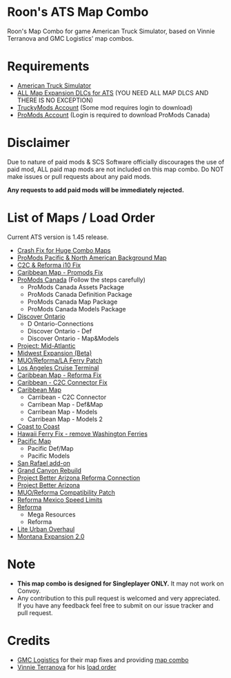 # Roon's ATS Map Combo
Roon's Map Combo for game American Truck Simulator, based on Vinnie Terranova and GMC Logistics' map combos.

# Requirements
* [American Truck Simulator](https://store.steampowered.com/app/270880/American_Truck_Simulator/)
* [ALL Map Expansion DLCs for ATS](https://store.steampowered.com/dlc/270880/American_Truck_Simulator/list/43348) (YOU NEED ALL MAP DLCS AND THERE IS NO EXCEPTION)
* [TruckyMods Account](https://truckymods.io) (Some mod requires login to download)
* [ProMods Account](https://www.promods.net) (Login is required to download ProMods Canada)

# Disclaimer
Due to nature of paid mods & SCS Software officially discourages the use of paid mod, ALL paid map mods are not included on this map combo. Do NOT make issues or pull requests about any paid mods.

**Any requests to add paid mods will be immediately rejected.**

# List of Maps / Load Order
Current ATS version is 1.45 release.

* [Crash Fix for Huge Combo Maps](https://drive.google.com/file/d/15X_vhtinxMXZ6KKEZyxgxB-gUFINxALi/view)
* [ProMods Pacific & North American Background Map](https://steamcommunity.com/sharedfiles/filedetails/?id=2618624602)
* [C2C & Reforma i10 Fix](https://forum.scssoft.com/viewtopic.php?p=1738586)
* [Caribbean Map - Promods Fix](https://truckymods.io/american-truck-simulator/map-patches/caribbean-map-promods-fix)
* [ProMods Canada](https://www.promods.net/setup.php?game=ats) (Follow the steps carefully)
    * ProMods Canada Assets Package
    * ProMods Canada Definition Package
    * ProMods Canada Map Package
    * ProMods Canada Models Package
* [Discover Ontario](https://truckymods.io/american-truck-simulator/maps/discover-ontario)
    * D Ontario-Connections
    * Discover Ontario - Def
    * Discover Ontario - Map&Models
* [Project: Mid-Atlantic](https://truckymods.io/american-truck-simulator/maps/project-mid-atlantic)
* [Midwest Expansion (Beta)](https://truckymods.io/american-truck-simulator/maps/50-united-former-midwest-expansion-c2c-required)
* [MUO/Reforma/LA Ferry Patch](https://truckymods.io/american-truck-simulator/map-patches/muoreformapacific-map-patch)
* [Los Angeles Cruise Terminal](https://terramaps.net/download/view.php?game=caribbean)
* [Caribbean Map - Reforma Fix](https://truckymods.io/american-truck-simulator/map-patches/caribbean-map-reforma-fix)
* [Caribbean - C2C Connector Fix](https://truckymods.io/american-truck-simulator/map-patches/caribbean-c2c-conenctor-fix)
* [Caribbean Map](https://terramaps.net/download/view.php?game=caribbean)
    * Carribean - C2C Connector
    * Carribean Map - Def&Map
    * Carribean Map - Models
    * Carribean Map - Models 2
* [Coast to Coast](https://truckymods.io/american-truck-simulator/maps/coast-to-coast)
* [Hawaii Ferry Fix - remove Washington Ferries](https://steamcommunity.com/sharedfiles/filedetails/?id=2638370288)
* [Pacific Map](https://terramaps.net/download/view.php?game=pacific)
    * Pacific Def/Map
    * Pacific Models
* [San Rafael add-on](https://truckymods.io/american-truck-simulator/maps/san-rafael-add-on)
* [Grand Canyon Rebuild](https://forum.scssoft.com/viewtopic.php?t=281638)
* [Project Better Arizona Reforma Connection](https://truckymods.io/american-truck-simulator/map-patches/project-better-arizona-reforma-connections)
* [Project Better Arizona](https://truckymods.io/american-truck-simulator/maps/project-better-arizona)
* [MUO/Reforma Compatibility Patch](https://truckymods.io/american-truck-simulator/map-patches/muoreforma-compatibility-patch)
* [Reforma Mexico Speed Limits](https://forum.scssoft.com/viewtopic.php?p=1714719)
* [Reforma](https://truckymods.io/american-truck-simulator/maps/reforma)
    * Mega Resources
    * Reforma
* [Lite Urban Overhaul](https://forum.scssoft.com/viewtopic.php?t=287978)
* [Montana Expansion 2.0](https://truckymods.io/american-truck-simulator/maps/montana-expansion-20)

# Note
* **This map combo is designed for Singleplayer ONLY.** It may not work on Convoy.
* Any contribution to this pull request is welcomed and very appreciated. If you have any feedback feel free to submit on our issue tracker and pull request.

# Credits
* [GMC Logistics](https://roextended.ro/forum/memberlist.php?mode=viewprofile&u=15977) for their map fixes and providing [map combo](https://roextended.ro/forum/viewtopic.php?f=20&t=2326)
* [Vinnie Terranova](https://forum.scssoft.com/memberlist.php?mode=viewprofile&u=171700) for his [load order](https://forum.scssoft.com/viewtopic.php?t=292914)
